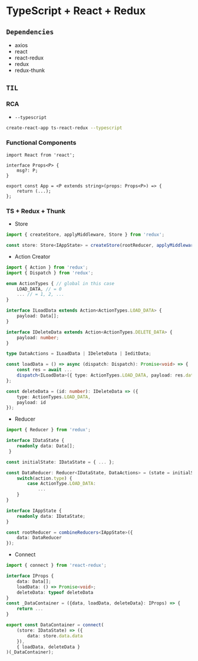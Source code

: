 # TypeScript + React + Redux

## `Dependencies`

-   axios
-   react
-   react-redux
-   redux
-   redux-thunk

## `TIL`

### RCA

-   `--typescript`

```bash
create-react-app ts-react-redux --typescript
```

### Functional Components

```tsx
import React from 'react';

interface Props<P> {
    msg?: P;
}

export const App = <P extends string>(props: Props<P>) => {
    return (...);
};
```

### TS + Redux + Thunk

-   Store

```typescript
import { createStore, applyMiddleware, Store } from 'redux';

const store: Store<IAppState> = createStore(rootReducer, applyMiddleware(thunk));
```

-   Action Creator

```typescript
import { Action } from 'redux';
import { Dispatch } from 'redux';

enum ActionTypes { // global in this case
    LOAD_DATA, // = 0
    ... // = 1, 2, ...
}

interface ILoadData extends Action<ActionTypes.LOAD_DATA> {
    payload: Data[];
}

interface IDeleteData extends Action<ActionTypes.DELETE_DATA> {
    payload: number;
}

type DataActions = ILoadData | IDeleteData | IeditData;

const loadData = () => async (dispatch: Dispatch): Promise<void> => {
    const res = await ...
    dispatch<ILoadData>({ type: ActionTypes.LOAD_DATA, payload: res.data });
};

const deleteData = (id: number): IDeleteData => ({
    type: ActionTypes.LOAD_DATA,
    payload: id
});
```

-   Reducer

```typescript
import { Reducer } from 'redux';

interface IDataState {
    readonly data: Data[];
 }

const initialState: IDataState = { ... };

const DataReducer: Reducer<IDataState, DataActions> = (state = initialState, action) => {
    switch(action.type) {
        case ActionType.LOAD_DATA:
            ...
    }
}

interface IAppState {
    readonly data: IDataState;
}

const rootReducer = combineReducers<IAppState>({
    data: DataReducer
});
```

-   Connect

```typescript
import { connect } from 'react-redux';

interface IProps {
    data: Data[];
    loadData: () => Promise<void>;
    deleteData: typeof deleteData
}
const _DataContainer = ({data, loadData, deleteData}: IProps) => {
    return ...
}

export const DataContainer = connect(
    (store: IDataState) => ({
        data: store.data.data
    }),
    { loadData, deleteData }
)(_DataContainer);
```
